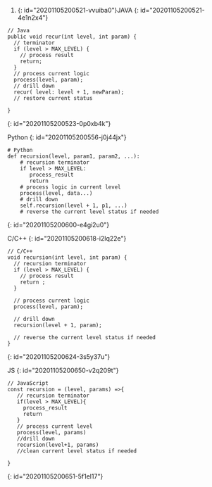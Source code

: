 1. {: id="20201105200521-vvuiba0"}JAVA
{: id="20201105200521-4e1n2x4"}

```
// Java
public void recur(int level, int param) { 
  // terminator 
  if (level > MAX_LEVEL) { 
    // process result 
    return; 
  }
  // process current logic 
  process(level, param); 
  // drill down 
  recur( level: level + 1, newParam); 
  // restore current status 
 
}
```
{: id="20201105200523-0p0xb4k"}

Python
{: id="20201105200556-j0j44jx"}

```
# Python
def recursion(level, param1, param2, ...): 
    # recursion terminator 
    if level > MAX_LEVEL: 
	   process_result 
	   return 
    # process logic in current level 
    process(level, data...) 
    # drill down 
    self.recursion(level + 1, p1, ...) 
    # reverse the current level status if needed
```
{: id="20201105200600-e4gi2u0"}

C/C++
{: id="20201105200618-i2lq22e"}

```
// C/C++
void recursion(int level, int param) { 
  // recursion terminator
  if (level > MAX_LEVEL) { 
    // process result 
    return ; 
  }

  // process current logic 
  process(level, param);

  // drill down 
  recursion(level + 1, param);

  // reverse the current level status if needed
}

```
{: id="20201105200624-3s5y37u"}

JS
{: id="20201105200650-v2q209t"}

```
// JavaScript
const recursion = (level, params) =>{
   // recursion terminator
   if(level > MAX_LEVEL){
     process_result
     return 
   }
   // process current level
   process(level, params)
   //drill down
   recursion(level+1, params)
   //clean current level status if needed
   
}
```
{: id="20201105200651-5f1el17"}
